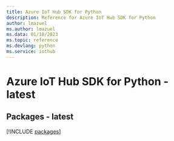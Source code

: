 ```yaml
---
title: Azure IoT Hub SDK for Python
description: Reference for Azure IoT Hub SDK for Python
author: lmazuel
ms.author: lmazuel
ms.data: 01/18/2023
ms.topic: reference
ms.devlang: python
ms.service: iothub
---
```

# Azure IoT Hub SDK for Python - latest
## Packages - latest
[!INCLUDE [packages](iot-hub-index.md)]